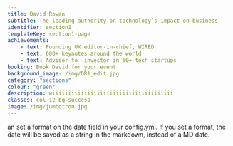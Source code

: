 ```yaml
---
title: David Rowan
subtitle: The leading authority on technology’s impact on business
identifier: section1
templateKey: section1-page
achievements:
    - text: Founding UK editor-in-chief, WIRED
    - text: 600+ keynotes around the world
    - text: Adviser to  investor in 60+ tech startups
booking: Book David for your event
background_image: /img/DR1_edit.jpg
category: "sections"
colour: "green"
description: wiiiiiiiiiiiiiiiiiiiiiiiiiiiiiiiiiiiiii
classes: col-12 bg-success
image: /img/jumbotron.jpg
---
```

an set a format on the date field in your config.yml. If you set a format, the date will be saved as a string in the markdown, instead of a MD date.